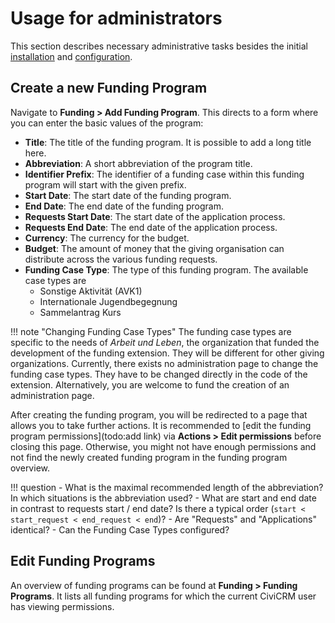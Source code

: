 # Usage for administrators

This section describes necessary administrative tasks besides the initial [installation](../administration/installation.md) and [configuration](../administration/configuration.md).

## Create a new Funding Program

Navigate to **Funding > Add Funding Program**. This directs to a form where you can enter the basic values of the program:

* **Title**: The title of the funding program. It is possible to add a long title here.
*  **Abbreviation**: A short abbreviation of the program title.
* **Identifier Prefix**: The identifier of a funding case within this funding program will start with the given prefix.
* **Start Date**: The start date of the funding program.
* **End Date**: The end date of the funding program.
* **Requests Start Date**: The start date of the application process.
* **Requests End Date**: The end date of the application process.
* **Currency**: The currency for the budget.
* **Budget**: The amount of money that the giving organisation can distribute across the various funding requests.
* **Funding Case Type**: The type of this funding program. The available case types are
    * Sonstige Aktivität (AVK1)
    * Internationale Jugendbegegnung
    * Sammelantrag Kurs

!!! note "Changing Funding Case Types"
    The funding case types are specific to the needs of *Arbeit und Leben*, the organization that funded the development of the funding extension. They will be different for other giving organizations. Currently, there exists no administration page to change the funding case types. They have to be changed directly in the code of the extension. Alternatively, you are welcome to fund the creation of an administration page.

After creating the funding program, you will be redirected to a page that allows you to take further actions. It is recommended to [edit the funding program permissions](todo:add link) via **Actions > Edit permissions** before closing this page. Otherwise, you might not have enough permissions and not find the newly created funding program in the funding program overview.

!!! question
    - What is the maximal recommended length of the abbreviation? In which situations is the abbreviation used?
    - What are start and end date in contrast to requests start / end date? Is there a typical order (`start < start_request < end_request < end`)?
    - Are "Requests" and "Applications" identical?
    - Can the Funding Case Types configured?


## Edit Funding Programs

An overview of funding programs can be found at **Funding > Funding Programs**. It lists all funding programs for which the current CiviCRM user has viewing permissions.
